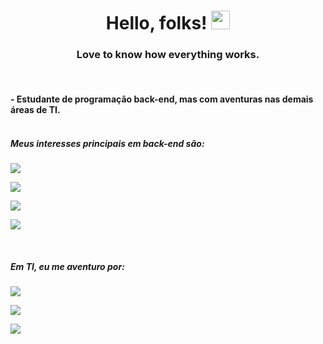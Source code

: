 <div align="center">

  

# Hello, folks! <img src="https://raw.githubusercontent.com/MartinHeinz/MartinHeinz/master/wave.gif" width="30px">

### Love to know how everything works.

</div>

<br/>

#### - Estudante de programação back-end, mas com aventuras nas demais áreas de TI.<br/><br/>

##### Meus interesses principais em back-end são:

![](https://img.shields.io/badge/-C%2B%2B-black?style=for-the-badge&logo=cpp)

![](https://img.shields.io/badge/-Python-black?style=for-the-badge&logo=python)

![](https://img.shields.io/badge/-C-black?style=for-the-badge&logo=c)

![](https://img.shields.io/badge/-Kotlin-black?style=for-the-badge&logo=kotlin)

<br/>

##### Em TI, eu me aventuro por:

![](https://img.shields.io/badge/-DevOps-blue?style=for-the-badge&logo=devops)

![](https://img.shields.io/badge/-Linux-black?style=for-the-badge&logo=linux)

<div align="center">

</div>

![](./profile-3d-contrib/profile-night-rainbow.svg)

</br>

